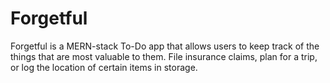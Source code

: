 # Forgetful
Forgetful is a MERN-stack To-Do app that allows users to keep track of the things that are most valuable to them. File insurance claims, plan for a trip, or log the location of certain items in storage.
